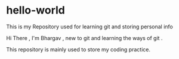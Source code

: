 # hello-world
This is my Repository used for learning git and storing personal info

Hi There , I'm Bhargav , new to git and learning the ways of git .

This repository is mainly used to store my coding practice.
